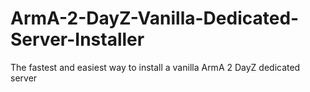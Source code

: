 # ArmA-2-DayZ-Vanilla-Dedicated-Server-Installer
The fastest and easiest way to install a vanilla ArmA 2 DayZ dedicated server
